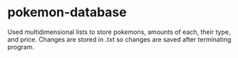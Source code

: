 # pokemon-database
Used multidimensional lists to store pokemons, amounts of each, their type, and price. Changes are stored in .txt so changes are saved after terminating program.
